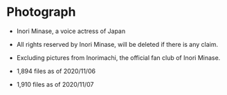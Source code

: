 # Photograph

- Inori Minase, a voice actress of Japan
- All rights reserved by Inori Minase, will be deleted if there is any claim.
- Excluding pictures from Inorimachi, the official fan club of Inori Minase.

- 1,894 files as of 2020/11/06
- 1,910 files as of 2020/11/07
